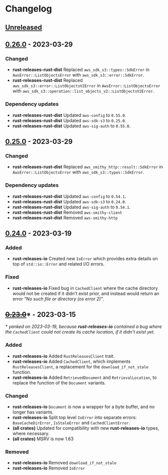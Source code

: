 # Changelog

## [Unreleased]

[Unreleased]: https://github.com/foresterre/rust-releases

## [0.26.0] - 2023-03-29

### Changed

*  **rust-releases-rust-dist** Replaced `aws_sdk_s3::types::SdkError` in `AwsError::ListObjectsError` with `aws_sdk_s3::error::SdkError`.
*  **rust-releases-rust-dist** Replaced `aws_sdk_s3::error::ListObjectsV2Error` in `AwsError::ListObjectsError` with `aws_sdk_s3::operation::list_objects_v2::ListObjectsV2Error`.

### Dependency updates

* **rust-releases-rust-dist** Updated `aws-config` to `0.55.0`.
* **rust-releases-rust-dist** Updated `aws-sdk-s3` to `0.25.0`.
* **rust-releases-rust-dist** Updated `aws-sig-auth` to `0.55.0`.

[0.26.0]: https://github.com/foresterre/rust-releases/releases/tag/v0.26.0


## [0.25.0] - 2023-03-29

### Changed

*  **rust-releases-rust-dist** Replaced `aws_smithy_http::result::SdkError` in `AwsError::ListObjectsError` with `aws_sdk_s3::types::SdkError`.

### Dependency updates

* **rust-releases-rust-dist** Updated `aws-config` to `0.54.1`.
* **rust-releases-rust-dist** Updated `aws-sdk-s3` to `0.24.0`.
* **rust-releases-rust-dist** Updated `aws-sig-auth` to `0.54.1`.
* **rust-releases-rust-dist** Removed `aws-smithy-client`
* **rust-releases-rust-dist** Removed `aws-smithy-http`

[0.25.0]: https://github.com/foresterre/rust-releases/releases/tag/v0.25.0

## [0.24.0] - 2023-03-19

### Added

* **rust-releases-io** Created new `IoError` which provides extra details on top of `std::io::Error` and related I/O errors.

### Fixed

* **rust-releases-io** Fixed bug in `CachedClient` where the cache directory would not be created if it didn't exist prior, 
  and instead would return an error _"No such file or directory (os error 2)"_.

[0.24.0]: https://github.com/foresterre/rust-releases/releases/tag/v0.24.0

## ~~[0.23.0]~~* - 2023-03-15

_* yanked on 2023-03-19, because **rust-releases-io** contained a bug where
the `CachedClient` could not create its cache location, if it didn't exist yet._

### Added

* **rust-releases-io** Added `RustReleasesClient` trait.
* **rust-releases-io** Added `CachedClient`, which implements `RustReleasesClient`, a replacement for the `download_if_not_stale` function.
* **rust-releases-io** Added `RetrievedDocument` and `RetrievalLocation`, to replace the function of the `Document` variants.

### Changed

*  **rust-releases-io** `Document` is now a wrapper for a byte buffer, and no longer has variants.
*  **rust-releases-io** Split top level `IoError` into separate errors: `BaseCacheDirError`, `IsStaleError` and `CachedClientError`.
*  **(all crates)** Updated for compatibility with new **rust-releases-io** types, where necessary.
*  **(all crates)** MSRV is now 1.63

### Removed

* **rust-releases-io** Removed `download_if_not_stale`
* **rust-releases-io** Removed `IoError`

[0.23.0]: https://github.com/foresterre/rust-releases/releases/tag/v0.23.0
